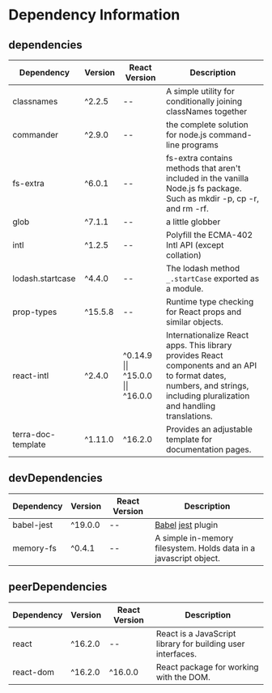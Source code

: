 # Dependency Information

## dependencies
| Dependency | Version | React Version | Description |
|-|-|-|-|
| classnames | ^2.2.5 | -- | A simple utility for conditionally joining classNames together |
| commander | ^2.9.0 | -- | the complete solution for node.js command-line programs |
| fs-extra | ^6.0.1 | -- | fs-extra contains methods that aren't included in the vanilla Node.js fs package. Such as mkdir -p, cp -r, and rm -rf. |
| glob | ^7.1.1 | -- | a little globber |
| intl | ^1.2.5 | -- | Polyfill the ECMA-402 Intl API (except collation) |
| lodash.startcase | ^4.4.0 | -- | The lodash method `_.startCase` exported as a module. |
| prop-types | ^15.5.8 | -- | Runtime type checking for React props and similar objects. |
| react-intl | ^2.4.0 | ^0.14.9 \|\| ^15.0.0 \|\| ^16.0.0 | Internationalize React apps. This library provides React components and an API to format dates, numbers, and strings, including pluralization and handling translations. |
| terra-doc-template | ^1.11.0 | ^16.2.0 | Provides an adjustable template for documentation pages. |

## devDependencies
| Dependency | Version | React Version | Description |
|-|-|-|-|
| babel-jest | ^19.0.0 | -- | [Babel](https://github.com/babel/babel) [jest](https://github.com/facebook/jest) plugin |
| memory-fs | ^0.4.1 | -- | A simple in-memory filesystem. Holds data in a javascript object. |

## peerDependencies
| Dependency | Version | React Version | Description |
|-|-|-|-|
| react | ^16.2.0 | -- | React is a JavaScript library for building user interfaces. |
| react-dom | ^16.2.0 | ^16.0.0 | React package for working with the DOM. |
